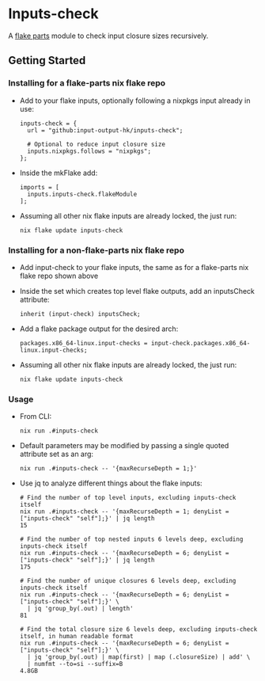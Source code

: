 # Inputs-check

A [flake parts](https://flake.parts/) module to check input closure sizes recursively.

## Getting Started

### Installing for a flake-parts nix flake repo

* Add to your flake inputs, optionally following a nixpkgs input already in use:
  ```
  inputs-check = {
    url = "github:input-output-hk/inputs-check";

    # Optional to reduce input closure size
    inputs.nixpkgs.follows = "nixpkgs";
  };
  ```

* Inside the mkFlake add:
  ```
  imports = [
    inputs.inputs-check.flakeModule
  ];
  ```

* Assuming all other nix flake inputs are already locked, the just run:
  ```
  nix flake update inputs-check
  ```

### Installing for a non-flake-parts nix flake repo

* Add input-check to your flake inputs, the same as for a flake-parts nix flake repo shown above

* Inside the set which creates top level flake outputs, add an inputsCheck attribute:
  ```
  inherit (input-check) inputsCheck;
  ```

* Add a flake package output for the desired arch:
  ```
  packages.x86_64-linux.input-checks = input-check.packages.x86_64-linux.input-checks;
  ```

* Assuming all other nix flake inputs are already locked, the just run:
  ```
  nix flake update inputs-check
  ```

### Usage

* From CLI:
  ```
  nix run .#inputs-check
  ```

* Default parameters may be modified by passing a single quoted attribute set as an arg:
  ```
  nix run .#inputs-check -- '{maxRecurseDepth = 1;}'
  ```

* Use jq to analyze different things about the flake inputs:
  ```
  # Find the number of top level inputs, excluding inputs-check itself
  nix run .#inputs-check -- '{maxRecurseDepth = 1; denyList = ["inputs-check" "self"];}' | jq length
  15

  # Find the number of top nested inputs 6 levels deep, excluding inputs-check itself
  nix run .#inputs-check -- '{maxRecurseDepth = 6; denyList = ["inputs-check" "self"];}' | jq length
  175

  # Find the number of unique closures 6 levels deep, excluding inputs-check itself
  nix run .#inputs-check -- '{maxRecurseDepth = 6; denyList = ["inputs-check" "self"];}' \
    | jq 'group_by(.out) | length'
  81

  # Find the total closure size 6 levels deep, excluding inputs-check itself, in human readable format
  nix run .#inputs-check -- '{maxRecurseDepth = 6; denyList = ["inputs-check" "self"];}' \
    | jq 'group_by(.out) | map(first) | map (.closureSize) | add' \
    | numfmt --to=si --suffix=B
  4.8GB
  ```
